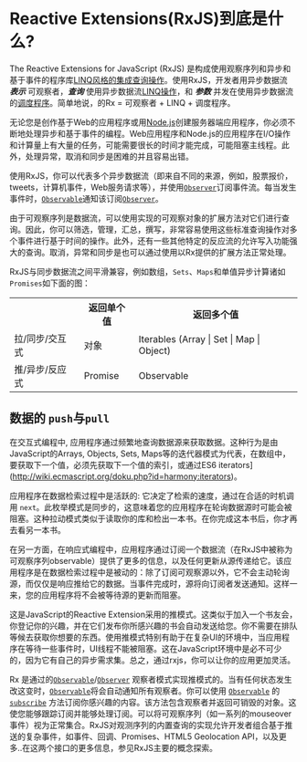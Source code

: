 # Reactive Extensions(RxJS)到底是什么? #

The Reactive Extensions for JavaScript (RxJS) 是构成使用观察序列和异步和基于事件的程序库[LINQ风格的集成查询操作](http://en.wikipedia.org/wiki/LINQ)。使用RxJS，开发者用异步数据流 *__表示__* 可观察者，*__查询__* 使用异步数据流[LINQ操作](http://msdn.microsoft.com/en-us/library/hh242983.aspx)，和 *__参数__* 并发在使用异步数据流的[调度程序](http://msdn.microsoft.com/en-us/library/hh242963.aspx)。简单地说，的Rx = 可观察者 + LINQ + 调度程序。

无论您是创作基于Web的应用程序或用[Node.js](http://nodejs.org)创建服务器端应用程序，你必须不断地处理异步和基于事件的编程。Web应用程序和Node.js的应用程序在I/O操作和计算量上有大量的任务，可能需要很长的时间才能完成，可能阻塞主线程。此外，处理异常，取消和同步是困难的并且容易出错。

使用RxJS，你可以代表多个异步数据流（即来自不同的来源，例如，股票报价，tweets，计算机事件，Web服务请求等），并使用[`Observer`](../observer/index.html)订阅事件流。每当发生事件时，[`Observable`](../observable/index.html)通知该订阅[`Observer`](../observer/index.html)。

由于可观察序列是数据流，可以使用实现的可观察对象的扩展方法对它们进行查询。因此，你可以筛选，管理，汇总，撰写，非常容易使用这些标准查询操作对多个事件进行基于时间的操作。此外，还有一些其他特定的反应流的允许写入功能强大的查询。取消，异常和同步是也可以通过使用以Rx提供的扩展方法正常处理。

RxJS与同步数据流之间平滑兼容，例如数组，`Sets`、`Maps`和单值异步计算诸如`Promises`如下面的图：

<table style="display: table">
   <th></th><th>返回单个值</th><th>返回多个值</th>
   <tr>
      <td>拉/同步/交互式</td>
      <td>对象</td>
      <td>Iterables (Array | Set | Map | Object)</td>
   </tr>
   <tr>
      <td>推/异步/反应式</td>
      <td>Promise</td>
      <td>Observable</td>
   </tr>
</table>

## 数据的 `push`与`pull` ##

在交互式编程中, 应用程序通过频繁地查询数据源来获取数据。这种行为是由JavaScript的Arrays, Objects, Sets, Maps等的迭代器模式为代表，在数组中，要获取下一个值，必须先获取下一个值的索引，或通过ES6 iterators](http://wiki.ecmascript.org/doku.php?id=harmony:iterators)。

应用程序在数据检索过程中是活跃的: 它决定了检索的速度，通过在合适的时机调用 `next`。此枚举模式是同步的，这意味着您的应用程序在轮询数据源时可能会被阻塞。这种拉动模式类似于读取你的库和检出一本书。在你完成这本书后，你才再去看另一本书。

在另一方面，在响应式编程中，应用程序通过订阅一个数据流（在RxJS中被称为可观察序列observable）提供了更多的信息，以及任何更新从源传递给它。该应用程序是在数据检索过程中是被动的：除了订阅可观察源以外，它不会主动轮询源，而仅仅是响应推给它的数据。当事件完成时，源将向订阅者发送通知。这样一来，您的应用程序将不会被等待源的更新而阻塞。

这是JavaScript的Reactive Extension采用的推模式。这类似于加入一个书友会，你登记你的兴趣，并在它们发布你所感兴趣的书会自动发送给您。你不需要在排队等候去获取你想要的东西。使用推模式特别有助于在复杂UI的环境中，当应用程序在等待一些事件时，UI线程不能被阻塞。这在JavaScript环境中是必不可少的，因为它有自己的异步需求集。总之，通过rxjs，你可以让你的应用更加灵活。

Rx 是通过的[`Observable`](../observable/index.html)/[`Observer`](../observer/index.html) 观察者模式实现推模式的。当有任何状态发生改这变时，[`Observable`](../observable/index.html)将会自动通知所有观察者。你可以使用 [`Observable`](../observable/index.html) 的 [`subscribe`](../observable/observable_instance_methods/subscribe.html) 方法订阅你感兴趣的内容。该方法包含观察者并返回可销毁的对象。这使您能够跟踪订阅并能够处理订阅。可以将可观察序列（如一系列的mouseover事件）视为正常集合。RxJS对观测序列的内置查询的实现允许开发者组合基于推送的复杂事件，如事件、回调、Promises、HTML5 Geolocation API，以及更多..在这两个接口的更多信息，参见RxJS主要的概念探索。
